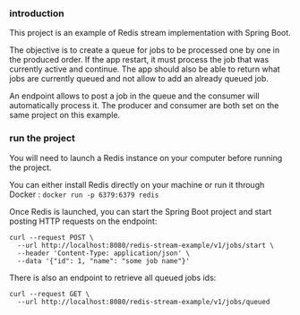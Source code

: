 ### introduction
This project is an example of Redis stream implementation with Spring Boot.

The objective is to create a queue for jobs to be processed one by one in the produced order.
If the app restart, it must process the job that was currently active and continue.
The app should also be able to return what jobs are currently queued and not allow to add an already queued job.

An endpoint allows to post a job in the queue and the consumer will automatically process it.
The producer and consumer are both set on the same project on this example.

### run the project
You will need to launch a Redis instance on your computer before running the project.

You can either install Redis directly on your machine or run it through Docker :
`docker run -p 6379:6379 redis`

Once Redis is launched, you can start the Spring Boot project and start posting HTTP requests on the endpoint:
```
curl --request POST \
  --url http://localhost:8080/redis-stream-example/v1/jobs/start \
  --header 'Content-Type: application/json' \
  --data '{"id": 1, "name": "some job name"}'
```

There is also an endpoint to retrieve all queued jobs ids:
```
curl --request GET \
  --url http://localhost:8080/redis-stream-example/v1/jobs/queued
```
